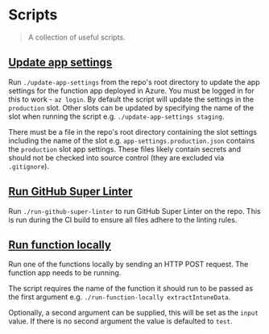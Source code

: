 # Scripts

> A collection of useful scripts.

## [Update app settings](./update-app-settings)

Run `./update-app-settings` from the repo's root directory to update the app
settings for the function app deployed in Azure. You must be logged in for this
to work - `az login`. By default the script will update the settings in the
`production` slot. Other slots can be updated by specifying the name of the
slot when running the script e.g. `./update-app-settings staging`.

There must be a file in the repo's root directory containing the slot settings
including the name of the slot e.g. `app-settings.production.json` contains the
`production` slot app settings. These files likely contain secrets and should
not be checked into source control (they are excluded via `.gitignore`).

## [Run GitHub Super Linter](./run-github-super-linter)

Run `./run-github-super-linter` to run GitHub Super Linter on the repo. This is
run during the CI build to ensure all files adhere to the linting rules.

## [Run function locally](./run-function-locally)

Run one of the functions locally by sending an HTTP POST request. The function
app needs to be running.

The script requires the name of the function it should run to be passed as
the first argument e.g. `./run-function-locally extractIntuneData`.

Optionally, a second argument can be supplied, this will be set as the `input`
value. If there is no second argument the value is defaulted to `test`.